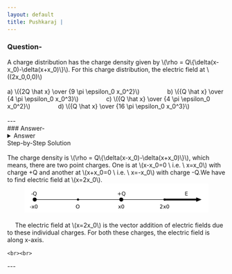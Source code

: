```yaml
---
layout: default
title: Pushkaraj | 
---
```


### Question-

<div>
	A charge distribution has the charge density given by \(\rho = Q\{\delta(x-x_0)-\delta(x+x_0)\}\). For this charge distribution, the electric field at \((2x_0,0,0)\)
	<br><br>
	 a) \({2Q \hat x} \over {9 \pi \epsilon_0 x_0^2}\)
	 &emsp;&emsp;&emsp;&emsp; b) \({Q \hat x} \over {4 \pi \epsilon_0 x_0^3}\)
	 &emsp;&emsp;&emsp;&emsp; c) \({Q \hat x} \over {4 \pi \epsilon_0 x_0^2}\)
	 &emsp;&emsp;&emsp;&emsp; d) \({Q \hat x} \over {16 \pi \epsilon_0 x_0^3}\)
	 <br><br>
</div>
---

<br>
### Answer-

<details>
	<summary> Answer </summary>
	<br>
	 &emsp; a) \({2Q \hat x} \over {9 \pi \epsilon_0 x_0^2}\)
	<br><br>
</details>
<ddetails>
	<summary> Step-by-Step Solution </summary>
	<br>
		The charge density is \(\rho = Q\{\delta(x-x_0)-\delta(x+x_0)\}\), which means, there are two point charges. One is at \(x-x_0=0 \ i.e. \ x=x_0\) with charge +Q and another at \(x+x_0=0 \ i.e. \ x=-x_0\) with charge -Q.We have to find electric field at \(x=2x_0\).
	<br>
	<div style="text-align: center"> <img alt="Charge Distribution" src="./G13_34_chargeDistr.png">	</div>
	<br>
	&emsp; The electric field at \(x=2x_0\) is the vector addition of electric fields due to these individual charges. For both these charges, the electric field is along x-axis.
		
	<br><br>
</ddetails>
---